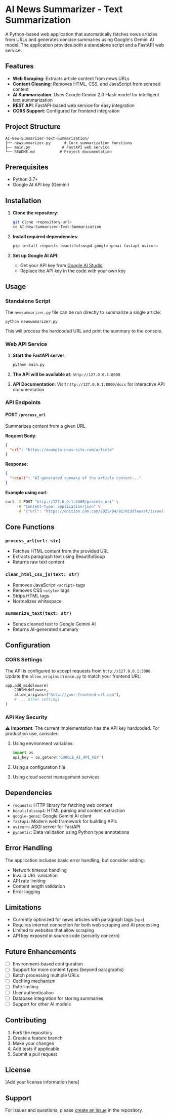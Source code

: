 # AI News Summarizer - Text Summarization

A Python-based web application that automatically fetches news articles from URLs and generates concise summaries using Google's Gemini AI model. The application provides both a standalone script and a FastAPI web service.

## Features

- **Web Scraping**: Extracts article content from news URLs
- **Content Cleaning**: Removes HTML, CSS, and JavaScript from scraped content
- **AI Summarization**: Uses Google Gemini 2.0 Flash model for intelligent text summarization
- **REST API**: FastAPI-based web service for easy integration
- **CORS Support**: Configured for frontend integration

## Project Structure

```
AI-New-Summarizer-Text-Summarization/
├── newsummarizer.py      # Core summarization functions
├── main.py              # FastAPI web service
└── README.md           # Project documentation
```

## Prerequisites

- Python 3.7+
- Google AI API key (Gemini)

## Installation

1. **Clone the repository**:
   ```bash
   git clone <repository-url>
   cd AI-New-Summarizer-Text-Summarization
   ```

2. **Install required dependencies**:
   ```bash
   pip install requests beautifulsoup4 google-genai fastapi uvicorn
   ```

3. **Set up Google AI API**:
   - Get your API key from [Google AI Studio](https://makersuite.google.com/app/apikey)
   - Replace the API key in the code with your own key

## Usage

### Standalone Script

The `newsummarizer.py` file can be run directly to summarize a single article:

```python
python newsummarizer.py
```

This will process the hardcoded URL and print the summary to the console.

### Web API Service

1. **Start the FastAPI server**:
   ```bash
   python main.py
   ```

2. **The API will be available at**: `http://127.0.0.1:8000`

3. **API Documentation**: Visit `http://127.0.0.1:8000/docs` for interactive API documentation

### API Endpoints

#### POST `/process_url`

Summarizes content from a given URL.

**Request Body**:
```json
{
  "url": "https://example-news-site.com/article"
}
```

**Response**:
```json
{
  "result": "AI-generated summary of the article content..."
}
```

**Example using curl**:
```bash
curl -X POST "http://127.0.0.1:8000/process_url" \
     -H "Content-Type: application/json" \
     -d '{"url": "https://edition.cnn.com/2025/04/01/middleeast/israel-strikes-beirut-hezbollah-intl-hnk/index.html"}'
```

## Core Functions

### `process_url(url: str)`
- Fetches HTML content from the provided URL
- Extracts paragraph text using BeautifulSoup
- Returns raw text content

### `clean_html_css_js(text: str)`
- Removes JavaScript `<script>` tags
- Removes CSS `<style>` tags
- Strips HTML tags
- Normalizes whitespace

### `summarize_text(text: str)`
- Sends cleaned text to Google Gemini AI
- Returns AI-generated summary

## Configuration

### CORS Settings
The API is configured to accept requests from `http://127.0.0.1:3000`. Update the `allow_origins` in `main.py` to match your frontend URL:

```python
app.add_middleware(
    CORSMiddleware,
    allow_origins=["http://your-frontend-url.com"],
    # ... other settings
)
```

### API Key Security
⚠️ **Important**: The current implementation has the API key hardcoded. For production use, consider:

1. Using environment variables:
   ```python
   import os
   api_key = os.getenv('GOOGLE_AI_API_KEY')
   ```

2. Using a configuration file
3. Using cloud secret management services

## Dependencies

- `requests`: HTTP library for fetching web content
- `beautifulsoup4`: HTML parsing and content extraction
- `google-genai`: Google Gemini AI client
- `fastapi`: Modern web framework for building APIs
- `uvicorn`: ASGI server for FastAPI
- `pydantic`: Data validation using Python type annotations

## Error Handling

The application includes basic error handling, but consider adding:
- Network timeout handling
- Invalid URL validation
- API rate limiting
- Content length validation
- Error logging

## Limitations

- Currently optimized for news articles with paragraph tags (`<p>`)
- Requires internet connection for both web scraping and AI processing
- Limited to websites that allow scraping
- API key exposed in source code (security concern)

## Future Enhancements

- [ ] Environment-based configuration
- [ ] Support for more content types (beyond paragraphs)
- [ ] Batch processing multiple URLs
- [ ] Caching mechanism
- [ ] Rate limiting
- [ ] User authentication
- [ ] Database integration for storing summaries
- [ ] Support for other AI models

## Contributing

1. Fork the repository
2. Create a feature branch
3. Make your changes
4. Add tests if applicable
5. Submit a pull request

## License

[Add your license information here]

## Support

For issues and questions, please [create an issue](link-to-issues) in the repository.
